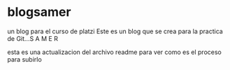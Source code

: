# blogsamer
un blog para el curso de platzi
Este es un blog que se crea para la practica de Git...S A M E R

esta es una actualizacion del archivo readme para ver como es el proceso para subirlo 